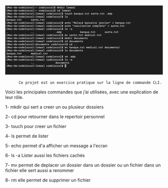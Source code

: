 ![tety](../assets/Capture%206.png)

          Ce projet est un exercice pratique sur la ligne de commande CLI.
Voici les principales commandes que j’ai utilisées, avec une explication de leur rôle.

1- mkdir     qui sert a creer un ou plusieur dossiers

2- cd        pour retourner dans le repertoir personnel

3- touch     pour creer un fichier

4- ls        permet de lister

5- echo      permet d'a afficher un message a l'ecran

6- ls -a     Lister aussi les fichiers cachés

7- mv       permet de deplacer un dossier dans un dossier ou un fichier dans un fichier elle   sert aussi a renommer

8- rm      elle permet de supprimer un fichier 
